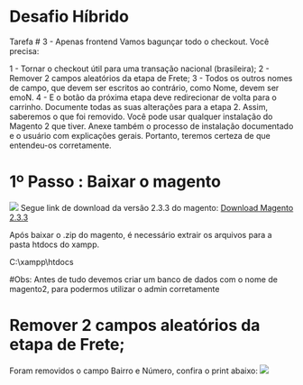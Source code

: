 # Desafio Híbrido

Tarefa # 3 - Apenas frontend Vamos bagunçar todo o checkout. Você precisa:

1 - Tornar o checkout útil para uma transação nacional (brasileira);
2 - Remover 2 campos aleatórios da etapa de Frete;
3 - Todos os outros nomes de campo, que devem ser escritos ao contrário, como Nome, devem ser emoN.
4 - E o botão da próxima etapa deve redirecionar de volta para o carrinho. Documente todas as suas alterações para a etapa 2. Assim, saberemos o que foi removido. Você pode usar qualquer instalação do Magento 2 que tiver. Anexe também o processo de instalação documentado e o usuário com explicações gerais. Portanto, teremos certeza de que entendeu-os corretamente.
 
# 1º Passo : Baixar o magento

<img src="https://miro.medium.com/max/700/1*-S7ezOMsoIh9tSeXVX4YaA.png">
Segue link de download da versão 2.3.3 do magento: <a href="https://magento.com/tech-resources/download#archive-releases">Download Magento 2.3.3</a>

Após baixar o .zip do magento, é necessário extrair os arquivos para a pasta htdocs do xampp.


C:\xampp\htdocs

#Obs: Antes de tudo devemos criar um banco de dados com o nome de magento2, para podermos utilizar o admin corretamente 

# Remover 2 campos aleatórios da etapa de Frete;
Foram removidos o campo Bairro e Número, confira o print abaixo: 
<img src="https://camo.githubusercontent.com/06ac97f0103cb8723452cba69aa29fb8751a4828a996fcf85585acc2ca5e6195/68747470733a2f2f7777772e6775737461766f66657272692e636f6d2e62722f6869627269646f2f7072696e742d72656d6f7665722d63616d706f732e706e67">
